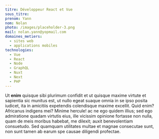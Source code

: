 ```yaml
---
titre: Développeur React et Vue
sous_titre:
prenom: Yann
nom: Nolan
photo: /images/placeholder-3.png
mail: nolan.yann@yopmail.com
domaines_metiers:
  - sites web
  - applications mobiles
technologies:
  - Vue
  - React
  - Node
  - GraphQL
  - Nuxt
  - Next
  - PHP
---
```


Ut **enim** quisque sibi plurimum confidit et ut quisque maxime virtute et sapientia sic munitus est, ut nullo egeat suaque omnia in se ipso posita iudicet, ita in amicitiis expetendis colendisque maxime excellit. Quid enim? Africanus indigens mei? Minime hercule! ac ne ego quidem illius; sed ego admiratione quadam virtutis eius, ille vicissim opinione fortasse non nulla, quam de meis moribus habebat, me dilexit; auxit benevolentiam consuetudo. Sed quamquam utilitates multae et magnae consecutae sunt, non sunt tamen ab earum spe causae diligendi profectae.
